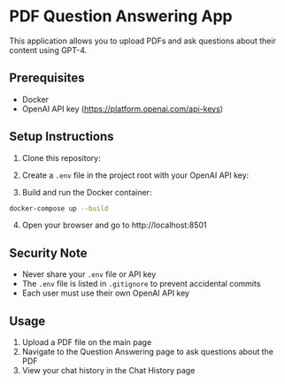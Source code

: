 # PDF Question Answering App

This application allows you to upload PDFs and ask questions about their content using GPT-4.

## Prerequisites
- Docker
- OpenAI API key (https://platform.openai.com/api-keys)

## Setup Instructions

1. Clone this repository:

2. Create a `.env` file in the project root with your OpenAI API key:

3. Build and run the Docker container:
```bash
docker-compose up --build
```

4. Open your browser and go to http://localhost:8501

## Security Note
- Never share your `.env` file or API key
- The `.env` file is listed in `.gitignore` to prevent accidental commits
- Each user must use their own OpenAI API key

## Usage
1. Upload a PDF file on the main page
2. Navigate to the Question Answering page to ask questions about the PDF
3. View your chat history in the Chat History page
